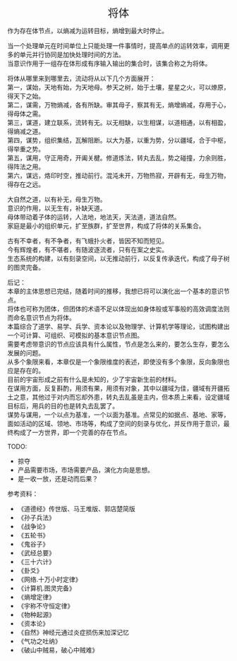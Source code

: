 <center><font size=5>将体</font></center>

作为存在体节点，以熵减为运转目标，熵增到最大时停止。<br>

当一个处理单元在时间单位上只能处理一件事情时，提高单点的运转效率，调用更多的单元并行协同是加快处理时间的方法。<br/>
当意识作用于一组存在体形成有序输入输出的集合时，该集合称之为将体。<br/>

将体从哪里来到哪里去，流动将从以下几个方面展开：<br/>
第一，谋始，天地有始，为天地母。参天之树，始于土壤，星星之火，可以燎原，得天下之始。<br/>
第二，谋需，万物熵减，各有所缺。审其母子，察其有无，熵增熵减，存用于心，得母体之需。<br/>
第三，谋道，建立联系，流转有无。以无相缺，以生相谋，以道相通，以有相盈，得熵减之道。<br/>
第四，谋势，组织集结，瓦解阻断。以大为基，以重为势，分以疆域，合于中枢，得举重之势。<br/>
第五，谋用，守正用奇，开阖关楗。修道炼法，转丸去乱，势之碰撞，力余则胜，得阵法之用。<br/>
第六，谋远，烙印时空，推动前行。混沌未开，万物热寂，开辟有无，母生万物，得存在之远。<br/>

大自然之道，以有补无，母生万物。<br/>
意识的作用，以无生有，补缺天道。<br/>
母体带动着子体的运转，人法地，地法天，天法道，道法自然。<br/>
家庭是最小的组织单元，扩至族群，扩至世界，构成了将体的关系集合。<br/>

古有不幸者，有不争者，有飞蛾扑火者，皆因不知而短见。<br/>
今有辉煌者，有不堪者，有随波逐流者，只有在案之史实。<br/>
生态系统的构建，以有刻录空间，以无推动前行，以反复传承迭代，构成了母子树的图灵完备。<br/>

后记：<br/>
本章的主体思想已完结，随着时间的推移，我想已将可以演化出一个基本的意识节点。<br/>
将体也可称为团体，但团体的术语不足以体现出如身体般或军事般的高效调度法则而命名意识节点为将体。<br/>
本篇综合了道学、易学、兵学、资本论以及物理学、计算机学等理论，试图构建出一个可计算、可组织、可模拟的基本意识节点图。<br/>
需要考虑带意识的节点应该具有什么属性，节点是怎么来的，要怎么生存，要怎么发展的问题。<br/>
从多个象限来看，本章仅是一个象限维度的表述，即使没有多个象限，反向象限也应是存在的。<br/>
目前的宇宙形成之前有什么是未知的，少了宇宙新生前的材料。<br/>
在谋用方面，反复斟酌，用须有果，用须有对象，其中以疆域为佳，疆域有开疆拓土之意，其他过于对内而忘却外患，转丸去乱虽是主内，但本质上来看，设定疆域目标后，用兵的目的也是转丸去乱罢了。<br/>
谋势与谋用，一个以点为基准，一个以面为基准。点常见的如据点、基地、家等，面如活动的区域、领地、市场等，构成了空间的刻录与优化，并反作用于意识，最终构成了一方世界，即一个完善的存在节点。<br/>

TODO:
* 掠夺
* 产品需要市场，市场需要产品，演化方向是思想。
* 是一收一放，还是动而后果？

参考资料：
* 《道德经》传世版、马王堆版、郭店楚简版
* 《孙子兵法》
* 《战争论》
* 《五轮书》
* 《鬼谷子》
* 《武经总要》
* 《三十六计》
* 《卦爻》
* 《网络.十万小时定律》
* 《计算机.图灵完备》
* 《熵增定律》
* 《宇称不守恒定律》
* 《物种起源》
* 《资本论》
* 《自然》神经元通过炎症损伤来加深记忆
* 《气功之吐纳》
* 《破山中贼易，破心中贼难》
